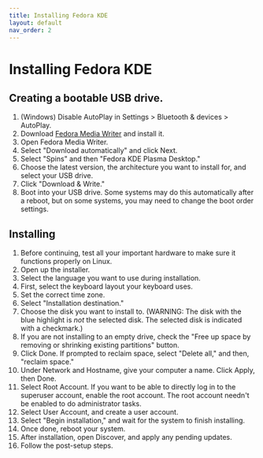 ```yaml
---
title: Installing Fedora KDE
layout: default
nav_order: 2
---
```


# Installing Fedora KDE

## Creating a bootable USB drive.

1. (Windows) Disable AutoPlay in Settings > Bluetooth & devices > AutoPlay.
1. Download [Fedora Media Writer](https://github.com/FedoraQt/MediaWriter/releases/latest) and install it.
1. Open Fedora Media Writer.
1. Select "Download automatically" and click Next.
1. Select "Spins" and then "Fedora KDE Plasma Desktop."
1. Choose the latest version, the architecture you want to install for, and select your USB drive.
1. Click "Download & Write."
1. Boot into your USB drive. Some systems may do this automatically after a reboot, but on some systems, you may need to change the boot order settings.

## Installing
1. Before continuing, test all your important hardware to make sure it functions properly on Linux.
1. Open up the installer.
1. Select the language you want to use during installation.
1. First, select the keyboard layout your keyboard uses.
1. Set the correct time zone.
1. Select "Installation destination."
1. Choose the disk you want to install to. (WARNING: The disk with the blue highlight is *not* the selected disk. The selected disk is indicated with a checkmark.)
1. If you are not installing to an empty drive, check the "Free up space by removing or shrinking existing partitions" button.
1. Click Done. If prompted to reclaim space, select "Delete all," and then, "reclaim space."
1. Under Network and Hostname, give your computer a name. Click Apply, then Done.
1. Select Root Account. If you want to be able to directly log in to the superuser account, enable the root account. The root account needn't be enabled to do administrator tasks.
1. Select User Account, and create a user account.
1. Select "Begin installation," and wait for the system to finish installing.
1. Once done, reboot your system.
1. After installation, open Discover, and apply any pending updates.
1. Follow the post-setup steps.
